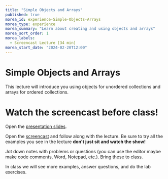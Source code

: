 ```yaml
--- 
title: "Simple Objects and Arrays" 
published: true 
morea_id: experience-Simple-Objects-Arrays
morea_type: experience 
morea_summary: "Learn about creating and using objects and arrays"
morea_sort_order: 1 
morea_labels:
  - Screencast Lecture [34 min]
morea_start_date: "2024-02-20T12:00"
---
```

# Simple Objects and Arrays
This lecture will introduce you using objects for unordered collections and arrays for ordered collections.

# Watch the screencast before class!
Open the [presentation slides](ITM352_Objects_Arrays.ppt). 

Open the [screencast](https://youtu.be/XLu-vpcDE8c) and follow along with the lecture. Be sure to try all the examples you see in the lecture  **don't just sit and watch the show!**

Jot down notes with problems or questions (you can use the editor maybe make code comments, Word, Notepad, etc.). Bring these to class.

In class we will see more examples, answer questions, and do the lab exercises. 